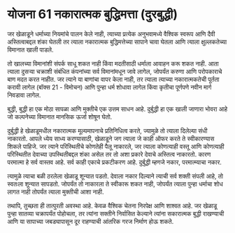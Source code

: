 # योजना 61 नकारात्मक बुद्धिमत्ता (दुरबुद्धी)

जर खेळाडूने धर्माच्या नियमांचे पालन केले नाही, त्याच्या प्रत्येक अनुभवामध्ये वैश्विक स्वरूप आणि दैवी अस्तित्वाबद्दल शंका घेतली तर त्याला नकारात्मक बुद्धिमत्तेच्या सापाने चावा घेतला आणि त्याला क्षुल्लकतेच्या विमानात खाली पाडले.

तो खालच्या विमानांशी संपर्क साधू शकत नाही किंवा मदतीसाठी धर्माला आवाहन करू शकत नाही. आता त्याला दुसऱ्या चक्राशी संबंधित कंपनांच्या सर्व विमानांमधून जावे लागेल, जोपर्यंत करुणा आणि परोपकाराचे बाण मदत करत नाहीत. जर त्याने या बाणांचा वापर केला नाही, तर त्याला त्याच्या नकारात्मकतेची पूर्तता करावी लागेल (बॉक्स 21 - विमोचन) आणि पुन्हा धर्म शोधावा लागेल किंवा कृतीचा पूर्णपणे नवीन मार्ग निवडावा लागेल.

बुद्धी, बुद्धी हा एक मोठा सापळा आणि मुक्तीचे एक उत्तम साधन आहे. दुर्बुद्धी हा एक खाली जाणारा भोवरा आहे जो कल्पनेच्या विमानात मानसिक ऊर्जा शोषून घेतो.

दुर्बुद्धी हे खेळाडूमधील नकारात्मक मूल्यमापनाचे प्रतिनिधित्व करते, ज्यामुळे तो त्याला दिलेल्या संधी नाकारतो. आपले ध्येय साध्य करण्यासाठी, खेळाडूने जग त्याला जे काही ऑफर करते ते स्वीकारण्यास शिकले पाहिजे. जर त्याने परिस्थितीचे कोणतेही पैलू नाकारले, जर त्याला कोणत्याही वस्तू आणि कोणत्याही परिस्थितीत देवाच्या उपस्थितीबद्दल शंका असेल तर तो अशा प्रकारे देवाचे अस्तित्व नाकारतो. कारण परमात्मा हे सर्व वास्तव आहे. सर्व काही एकाचे प्रकटीकरण आहे. दुर्बुद्धी म्हणजे नकार, परमात्म्याचा नकार.

त्यामुळे त्याचा बळी ठरलेला खेळाडू शून्यात पडतो. देवाला नकार दिल्याने त्याची सर्व शक्ती संपली आहे, तो स्वतःला शून्यात सापडतो. जोपर्यंत तो नाकारला ते स्वीकारू शकत नाही, जोपर्यंत त्याला पुन्हा धर्माचा शोध लागत नाही तोपर्यंत त्याला मुक्तीची आशा नाही.

तथापि, तुच्छता ही तात्पुरती अवस्था आहे. केवळ वैश्विक चेतना निरपेक्ष आणि शाश्वत आहे. जर खेळाडू पुन्हा सातव्या चक्रापर्यंत पोहोचला, तर त्यांना सक्तीने निर्वासित केल्याने त्यांना सकारात्मक बुद्धी राखण्याची आणि या सापाच्या जबड्यापासून दूर राहण्याची आंतरिक गरज निर्माण होऊ शकते.
